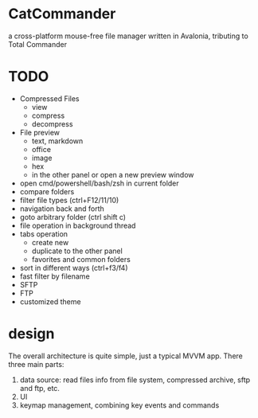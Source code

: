 # CatCommander
a cross-platform mouse-free file manager written in Avalonia, tributing to Total Commander

# TODO

- Compressed Files
  - view
  - compress
  - decompress
- File preview
  - text, markdown
  - office
  - image
  - hex
  - in the other panel or open a new preview window
- open cmd/powershell/bash/zsh in current folder
- compare folders
- filter file types (ctrl+F12/11/10)
- navigation back and forth
- goto arbitrary folder (ctrl shift c)
- file operation in background thread
- tabs operation
  - create new
  - duplicate to the other panel
  - favorites and common folders
- sort in different ways (ctrl+f3/f4)
- fast filter by filename
- SFTP
- FTP
- customized theme

# design

The overall architecture is quite simple, just a typical MVVM app. There three main parts:
1. data source: read files info from file system, compressed archive, sftp and ftp, etc.
2. UI
3. keymap management, combining key events and commands 